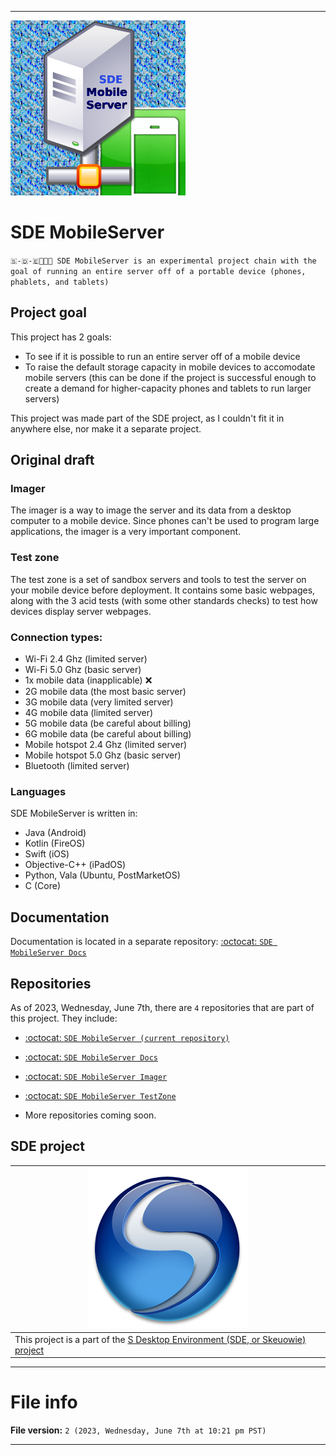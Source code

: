 
***

<img src="/SDE_MobileServer_1024pxIcon_V1_HighCompression.png" alt="SDE MobileServer Logo failed to load" width="280" height="280">

# SDE MobileServer

`🇸-🇩-🇪📱️🌐️💾️ SDE MobileServer is an experimental project chain with the goal of running an entire server off of a portable device (phones, phablets, and tablets)`

## Project goal

This project has 2 goals:

- To see if it is possible to run an entire server off of a mobile device
- To raise the default storage capacity in mobile devices to accomodate mobile servers (this can be done if the project is successful enough to create a demand for higher-capacity phones and tablets to run larger servers)

This project was made part of the SDE project, as I couldn't fit it in anywhere else, nor make it a separate project.

## Original draft

### Imager

The imager is a way to image the server and its data from a desktop computer to a mobile device. Since phones can't be used to program large applications, the imager is a very important component.

### Test zone

The test zone is a set of sandbox servers and tools to test the server on your mobile device before deployment. It contains some basic webpages, along with the 3 acid tests (with some other standards checks) to test how devices display server webpages.

### Connection types:

- Wi-Fi 2.4 Ghz (limited server)
- Wi-Fi 5.0 Ghz (basic server)
- 1x mobile data (inapplicable) ❌️
- 2G mobile data (the most basic server)
- 3G mobile data (very limited server)
- 4G mobile data (limited server)
- 5G mobile data (be careful about billing)
- 6G mobile data (be careful about billing)
- Mobile hotspot 2.4 Ghz (limited server)
- Mobile hotspot 5.0 Ghz (basic server)
- Bluetooth (limited server)

### Languages

SDE MobileServer is written in:

- Java (Android)
- Kotlin (FireOS)
- Swift (iOS)
- Objective-C++ (iPadOS)
- Python, Vala (Ubuntu, PostMarketOS)
- C (Core)

## Documentation

Documentation is located in a separate repository: [:octocat: `SDE MobileServer Docs`](https://github.com/seanpm2001/SDE_MobileServer_Docs/)

## Repositories

As of 2023, Wednesday, June 7th, there are `4` repositories that are part of this project. They include:

- [:octocat: `SDE MobileServer (current repository)`](https://github.com/seanpm2001/SDE_MobileServer/)
- [:octocat: `SDE MobileServer Docs`](https://github.com/seanpm2001/SDE_MobileServer_Docs/)
- [:octocat: `SDE MobileServer Imager`](https://github.com/seanpm2001/SDE_MobileServer_Imager/)
- [:octocat: `SDE MobileServer TestZone`](https://github.com/seanpm2001/SDE_MobileServer_TestZone/)

- More repositories coming soon.

## SDE project

| <img src="/SDE.png" alt="SDE Logo failed to load" width="256" height="256">
|---|
| This project is a part of the [S Desktop Environment (SDE, or Skeuowie) project](https://github.com/seanpm2001/SDE/) |

***

# File info

**File version:** `2 (2023, Wednesday, June 7th at 10:21 pm PST)`

***
